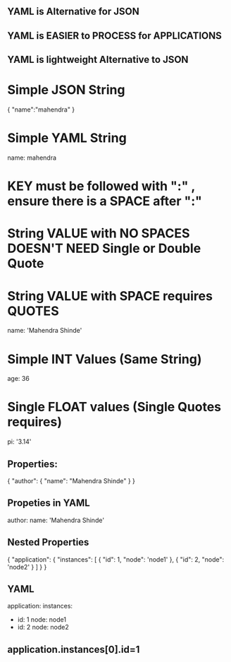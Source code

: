 ## YAML is Alternative for JSON
## YAML is EASIER to PROCESS for APPLICATIONS
## YAML is lightweight Alternative to JSON

# Simple JSON String 

{
    "name":"mahendra" 
}

# Simple YAML String
name: mahendra

# KEY must be followed with ":" , ensure there is a SPACE after ":"
# String VALUE with NO SPACES DOESN'T NEED Single or Double Quote
# String VALUE with SPACE requires QUOTES

name: 'Mahendra Shinde'

# Simple INT Values (Same String)
age: 36

# Single FLOAT values (Single Quotes requires)
pi: '3.14'

## Properties:
{
    "author":
        {
            "name": "Mahendra Shinde"
        }
}

## Propeties in YAML
author:
  name: 'Mahendra Shinde'

## Nested Properties
{
    "application":
    {
        "instances":
        [
            {
            "id": 1,
            "node": 'node1'
            },
            {
            "id": 2,
            "node": 'node2'
            }
        ]
    }
}

## YAML
application: 
  instances:
  - id: 1
    node: node1
  - id: 2
    node: node2  

## application.instances[0].id=1



